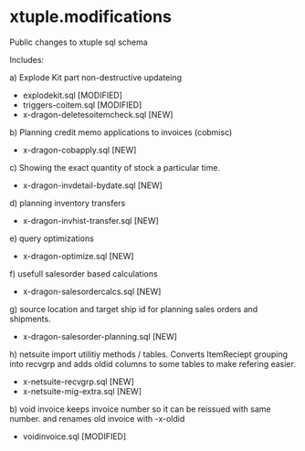 xtuple.modifications
====================

Public changes to xtuple sql schema

Includes:




a) Explode Kit part non-destructive updateing

 - explodekit.sql [MODIFIED]
 - triggers-coitem.sql [MODIFIED]
 - x-dragon-deletesoitemcheck.sql [NEW]

b) Planning credit memo applications to invoices (cobmisc)

 -  x-dragon-cobapply.sql  [NEW]

c) Showing the exact quantity of stock a particular time.
 
  - x-dragon-invdetail-bydate.sql [NEW]

d) planning inventory transfers

  - x-dragon-invhist-transfer.sql [NEW]

e) query optimizations
    
  - x-dragon-optimize.sql  [NEW]
 
f) usefull salesorder based calculations
 
  - x-dragon-salesordercalcs.sql  [NEW]

g) source location and target ship id for planning sales orders and shipments.

  - x-dragon-salesorder-planning.sql  [NEW]

h) netsuite import utilitiy methods / tables.
   Converts ItemReciept grouping into recvgrp and adds oldid columns to some tables
   to make refering easier.
   
  - x-netsuite-recvgrp.sql  [NEW]
  - x-netsuite-mig-extra.sql [NEW]
  
b) void invoice keeps invoice number so it can be reissued with same number. and
   renames old invoice with -x-oldid
  
  - voidinvoice.sql [MODIFIED]